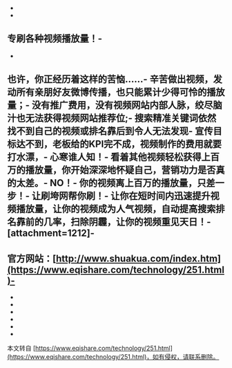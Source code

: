 -
-
**专刷各种视频播放量！**-
-
-
也许，你正经历着这样的苦恼……-
辛苦做出视频，发动所有亲朋好友微博传播，也只能累计少得可怜的播放量；-
没有推广费用，没有视频网站内部人脉，绞尽脑汁也无法获得视频网站推荐位;-
搜索精准关键词依然找不到自己的视频或排名靠后到令人无法发现-
宣传目标达不到，老板给的KPI完不成，视频制作的费用就要打水漂，-
心寒谁人知！-
看着其他视频轻松获得上百万的播放量，你开始深深地怀疑自己，营销功力是否真的太差。-
NO！-
你的视频离上百万的播放量，只差一步！-
让刷垮网帮你刷！-
让你在**短时间内迅速提升视频播放量**，让你的视频成为人气视频，自动提高搜索排名靠前的几率，扫除阴霾，让你的视频重见天日！-
\[attachment=1212\]-
-
官方网站：[http://www.shuakua.com/index.htm](https://www.eqishare.com/technology/251.html)-
-
-
-
-
-
-

-

本文转自 [https://www.eqishare.com/technology/251.html](https://www.eqishare.com/technology/251.html)，如有侵权，请联系删除。